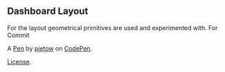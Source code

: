 Dashboard Layout
----------------
For the layout geometrical primitives are used and experimented with.
For Commit

A [Pen](https://codepen.io/pietow/pen/JjNwPNX) by [pietow](https://codepen.io/pietow) on [CodePen](https://codepen.io).

[License](https://codepen.io/pietow/pen/JjNwPNX/license).
